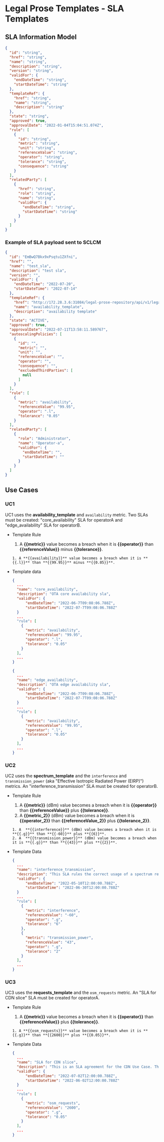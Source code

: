 # Legal Prose Templates - SLA Templates

## SLA Information Model
```json
{
  "id": "string",
  "href": "string",
  "name": "string",
  "description": "string",
  "version": "string",
  "validFor": {
    "endDateTime": "string",
    "startDateTime": "string"
  },
  "templateRef": {
    "href": "string",
    "name": "string",
    "description": "string"
  },
  "state": "string",
  "approved": true,
  "approvalDate": "2022-01-04T15:04:51.074Z",
  "rule": [
    {
      "id": "string",
      "metric": "string",
      "unit": "string",
      "referenceValue": "string",
      "operator": "string",
      "tolerance": "string",
      "consequence": "string"
    }
  ],
  "relatedParty": [
    {
      "href": "string",
      "role": "string",
      "name": "string",
      "validFor": {
        "endDateTime": "string",
        "startDateTime": "string"
      } 
    } 
  ] 
}
```
### Example of SLA payload sent to SCLCM
```json
{
  "id": "EmBwQ7Bkx9xPsqtu1ZXfni",
  "href": "",
  "name": "test_sla",
  "description": "test sla",
  "version": "",
  "validFor": {
    "endDateTime": "2022-07-20",
    "startDateTime": "2022-07-14"
  },
  "templateRef": {
    "href": "http://172.28.3.6:31084/legal-prose-repository/api/v1/legal-prose-templates/EmBwQ7Bkx9xPsqtu1ZXfni",
    "name": "availability_template",
    "description": "availability template"
  },
  "state": "ACTIVE",
  "approved": true,
  "approvalDate": "2022-07-11T13:58:11.589767",
  "autoscalingPolicies": [
    {
      "id": "",
      "metric": "",
      "unit": "",
      "referenceValue": "",
      "operator": "",
      "consequence": "",
      "excludedThirdParties": [
        null
      ]
    }
  ],
  "rule": [
    {
      "metric": "availability",
      "referenceValue": "99.95",
      "operator": ".l",
      "tolerance": "0.05"
    }
  ],
  "relatedParty": [
    {
      "role": "Administrator",
      "name": "Operator-a",
      "validFor": {
        "endDateTime": "",
        "startDateTime": ""
      }
    }
  ]
}
```

## Use Cases

### UC1

UC1 uses the **availability_template** and ``availability`` metric. Two SLAs must be created: "core_availability" SLA for operatorA and "edge_availability" SLA for operatorB.

- Template Rule
  1. A **{{metric}}** value becomes a breach when it is **{{operator}}** than **{{referenceValue}}** minus **{{tolerance}}**.

  ```
  1. A **{{availability}}** value becomes a breach when it is **{{.l}}** than **{{99.95}}** minus **{{0.05}}**.
  ```

- Template data

  ```json
  {
    ...
    "name": "core_availability",
    "description": "OTA core availability sla",   
    "validFor": {
        "endDateTime": "2022-06-7T09:08:06.788Z",
        "startDateTime": "2022-07-7T09:08:06.788Z"
    }
    ...
    "rule": [
      {
        "metric": "availability",
        "referenceValue": "99.95",
        "operator": ".l",
        "tolerance": "0.05"
      }
    ],
    ...
  }
  ```

  ```json
  {
    ...
    "name": "edge_availability",
    "description": "OTA edge availability sla",   
    "validFor": {
        "endDateTime": "2022-06-7T09:08:06.788Z",
        "startDateTime": "2022-07-7T09:08:06.788Z"
    }
    ...
    "rule": [
      {
        "metric": "availability",
        "referenceValue": "99.95",
        "operator": ".l",
        "tolerance": "0.05"
      }
    ],
    ...
  }
  ```

### UC2

UC2 uses the **spectrum_template** and the ``interference`` and ``transmission_power`` (aka "Effective Isotropic Radiated Power (EIRP)") metrics. An "interference_transmission" SLA must be created for operatorB.

- Template Rule 

  1. A  **{{metric}}** (dBm) value becomes a breach when it is **{{operator}}** than **{{referenceValue}}** plus **{{tolerance}}**.
  2. A  **{{metric_2}}** (dBm) value becomes a breach when it is **{{operator_2}}** than **{{referenceValue_2}}** plus **{{tolerance_2}}**.

  ```
  1. A  **{{interference}}** (dBm) value becomes a breach when it is **{{.g}}** than **{{-60}}** plus **{{6}}**.
  2. A  **{{transmission_power}}** (dBm) value becomes a breach when it is **{{.g}}** than **{{43}}** plus **{{2}}**.
  ```

- Template Data

  ```json
  {
    ...
    "name": "interference_transmission",
    "description": "This SLA rules the correct usage of a spectrum resource. The spectrum resource is leased, which implies the temporary transfer of rights and obligations of that particular resource.",   
    "validFor": {
        "endDateTime": "2022-05-10T12:00:00.788Z",
        "startDateTime": "2022-06-30T12:00:00.788Z"
    }
    ...
    "rule": [
      {
        "metric": "interference",
        "referenceValue": "-60",
        "operator": ".g",
        "tolerance": "6"
      },
      {
        "metric": "transmission_power",
        "referenceValue": "43",
        "operator": ".g",
        "tolerance": "2"
      }
    ],
    ...
  }
  ```

### UC3
UC3 uses the **requests_template** and the ``osm_requests`` metric. An "SLA for CDN slice" SLA must be created for operatorA.

- Template Rule
  1. A **{{metric}}** value becomes a breach when it is **{{operator}}** than **{{referenceValue}}** plus **{{tolerance}}**.

  ```
  1. A **{{osm_requests}}** value becomes a breach when it is **{{.g}}** than **{{2600}}** plus **{{0.05}}**.
  ```

- Template Data
  ```json
  {
    ...
    "name": "SLA for CDN slice",
    "description": "This is an SLA agreement for the CDN Use Case. The goal of the present SLA is to limit the number of requests/minute sent to a CDN edge cache",   
    "validFor": {
        "endDateTime": "2022-07-02T12:00:00.788Z",
        "startDateTime": "2022-06-02T12:00:00.788Z"
    }
    ...
    "rule": [
      {
        "metric": "osm_requests",
        "referenceValue": "2600",
        "operator": ".g",
        "tolerance": "0.05"
      }
    ],
    ...
  }
  ```

